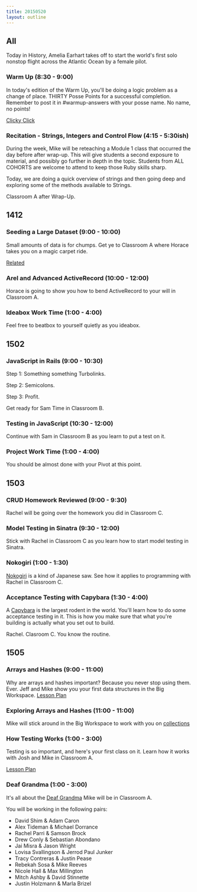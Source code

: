 ```yaml
---
title: 20150520
layout: outline
---
```


## All

Today in History, Amelia Earhart takes off to start the world's first solo nonstop flight across the Atlantic Ocean by a female pilot.

### Warm Up (8:30 - 9:00)

In today's edition of the Warm Up, you'll be doing a logic problem as a change of place.
THIRTY Posse Points for a successful completion. Remember to post it in #warmup-answers with your posse name. No name, no points!

[Clicky Click](http://cl.ly/3W390s2H2H0m)

### Recitation - Strings, Integers and Control Flow (4:15 - 5:30ish)

During the week, Mike will be reteaching a Module 1 class that occurred the day before after wrap-up.
This will give students a second exposure to material, and possibly go further in depth in the topic. 
Students from ALL COHORTS are welcome to attend to keep those Ruby skills sharp. 

Today, we are doing a quick overview of strings and then going deep and exploring some of the methods available to Strings.

Classroom A after Wrap-Up.

## 1412

### Seeding a Large Dataset (9:00 - 10:00)

Small amounts of data is for chumps. Get ye to Classroom A where Horace takes you on a magic carpet ride.

[Related](https://www.youtube.com/watch?v=2sB7_w9fCvA)

### Arel and Advanced ActiveRecord (10:00 - 12:00)

Horace is going to show you how to bend ActiveRecord to your will in Classroom A.

### Ideabox Work Time (1:00 - 4:00)

Feel free to beatbox to yourself quietly as you ideabox.


## 1502

### JavaScript in Rails (9:00 - 10:30)

Step 1: Something something Turbolinks.

Step 2: Semicolons.

Step 3: Profit.

Get ready for Sam Time in Classroom B.

### Testing in JavaScript (10:30 - 12:00)

Continue with Sam in Classroom B as you learn to put a test on it.

### Project Work Time (1:00 - 4:00)

You should be almost done with your Pivot at this point. 


## 1503

### CRUD Homework Reviewed (9:00 - 9:30)

Rachel will be going over the homework you did in Classroom C.

### Model Testing in Sinatra (9:30 - 12:00)

Stick with Rachel in Classroom C as you learn how to start model testing in Sinatra. 

### Nokogiri (1:00 - 1:30)

[Nokogiri](http://en.wikipedia.org/wiki/Japanese_saw) is a kind of Japanese saw. See how it applies to programming with Rachel in Classroom C.

### Acceptance Testing with Capybara (1:30 - 4:00)

A [Capybara](http://en.wikipedia.org/wiki/Capybara) is the largest rodent in the world. You'll learn how to do some acceptance testing in it. This is how you 
make sure that what you're building is actually what you set out to build.

Rachel. Clasroom C. You know the routine.


## 1505

### Arrays and Hashes (9:00 - 11:00)

Why are arrays and hashes important? Because you never stop using them. Ever. Jeff and Mike show you your first data structures in the Big Workspace.
[Lesson Plan](https://github.com/turingschool/lesson_plans/blob/master/ruby_01-object_oriented_programming_with_ruby/arrays_and_hashes.markdown)

### Exploring Arrays and Hashes (11:00 - 11:00)

Mike will stick around in the Big Workspace to work with you on [collections](https://github.com/turingschool/challenges/blob/master/collections.markdown)

### How Testing Works (1:00 - 3:00)

Testing is so important, and here's your first class on it. Learn how it works with Josh and Mike in Classroom A.

[Lesson Plan](https://github.com/turingschool/lesson_plans/blob/master/ruby_01-object_oriented_programming_with_ruby/how_testing_works.markdown)

### Deaf Grandma (1:00 - 3:00)

It's all about the [Deaf Grandma](https://github.com/turingschool/challenges/blob/master/deaf_grandma.markdown) Mike will be in Classroom A.

You will be working in the following pairs:

* David Shim & Adam Caron
* Alex Tideman & Michael Dorrance
* Rachel Parri & Samson Brock
* Drew Conly & Sebastian Abondano
* Jai Misra & Jason Wright
* Lovisa Svallingson & Jerrod Paul Junker
* Tracy Contreras & Justin Pease
* Rebekah Sosa & Mike Reeves
* Nicole Hall & Max Millington
* Mitch Ashby & David Stinnette
* Justin Holzmann & Marla Brizel
